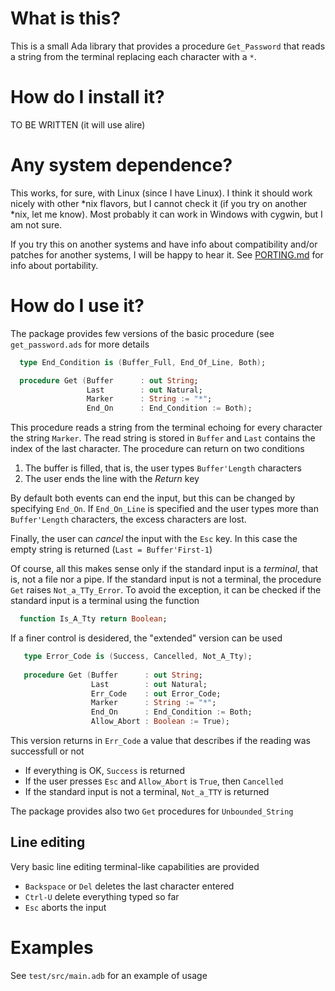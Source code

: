 # What is this?

This is a small Ada library that provides a procedure `Get_Password` that reads a string from the terminal replacing each character with a `*`.

# How do I install it?

TO BE WRITTEN (it will use alire)

# Any system dependence?

This works, for sure, with Linux (since I have Linux). I think it should work nicely with other \*nix flavors, but I cannot check it (if you try on another \*nix, let me know). Most probably it can work in Windows with cygwin, but I am not sure.

If you try this on another systems and have info about compatibility and/or patches for another systems, I will be happy to hear it.  See [PORTING.md](PORTING.md) for info about portability.

# How do I use it?

The package provides few versions of the basic procedure (see `get_password.ads` for more details

```ada
  type End_Condition is (Buffer_Full, End_Of_Line, Both);

  procedure Get (Buffer      : out String;
                 Last        : out Natural;
                 Marker      : String := "*";
                 End_On      : End_Condition := Both);
```

This procedure reads a string from the terminal echoing for every character the string `Marker`.  The read string is stored in `Buffer` and `Last` contains the index of the last character.  The procedure can return on two conditions
1. The buffer is filled, that is, the user types `Buffer'Length` characters
2. The user ends the line with the *Return* key

By default both events can end the input, but this can be changed by specifying `End_On`. If `End_On_Line` is specified and the user types more than `Buffer'Length` characters, the excess characters are lost.

Finally, the user can *cancel* the input with the `Esc` key. In this case the empty string is returned (`Last = Buffer'First-1`)

Of course, all this makes sense only if the standard input is a _terminal_, that is, not a file nor a pipe. If the standard input is not a terminal, the procedure `Get` raises `Not_a_TTy_Error`. To avoid the exception, it can be checked if the standard input is a terminal using the function 

```ada
  function Is_A_Tty return Boolean; 
```

If a finer control is desidered, the "extended" version can be used

```ada
   type Error_Code is (Success, Cancelled, Not_A_Tty);
   
   procedure Get (Buffer      : out String;
                  Last        : out Natural;
                  Err_Code    : out Error_Code;
                  Marker      : String := "*";
                  End_On      : End_Condition := Both;
                  Allow_Abort : Boolean := True);
``` 

This version returns in `Err_Code` a value that describes if the reading was successfull or not
* If everything is OK, `Success` is returned
* If the user presses `Esc` and `Allow_Abort` is `True`, then `Cancelled`
* If the standard input is not a terminal, `Not_a_TTY` is returned

The package provides also two `Get` procedures for `Unbounded_String`


## Line editing

Very basic line editing terminal-like capabilities are provided
* `Backspace` or `Del` deletes the last character entered
* `Ctrl-U` delete everything typed so far
* `Esc` aborts the input

# Examples 

See `test/src/main.adb` for an example of usage

